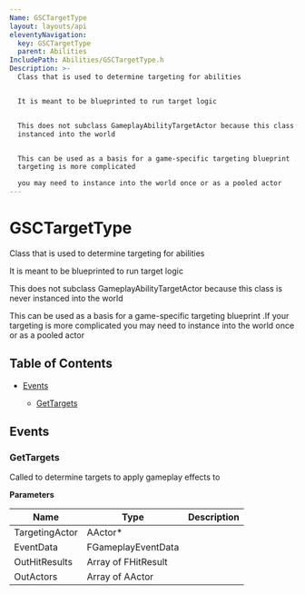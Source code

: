 ```yaml
---
Name: GSCTargetType
layout: layouts/api
eleventyNavigation:
  key: GSCTargetType
  parent: Abilities
IncludePath: Abilities/GSCTargetType.h
Description: >-
  Class that is used to determine targeting for abilities


  It is meant to be blueprinted to run target logic


  This does not subclass GameplayAbilityTargetActor because this class is never
  instanced into the world


  This can be used as a basis for a game-specific targeting blueprint .If your
  targeting is more complicated

  you may need to instance into the world once or as a pooled actor
---
```



# GSCTargetType

Class that is used to determine targeting for abilities

It is meant to be blueprinted to run target logic

This does not subclass GameplayAbilityTargetActor because this class is never instanced into the world

This can be used as a basis for a game-specific targeting blueprint .If your targeting is more complicated
you may need to instance into the world once or as a pooled actor

## Table of Contents

*   [Events](#events)

    *   [GetTargets](#gettargets)

## Events

### GetTargets

Called to determine targets to apply gameplay effects to

**Parameters**

| Name | Type | Description |
| --- | ---- | --- |
| TargetingActor | AActor\* |  |
| EventData | FGameplayEventData |  |
| OutHitResults | Array of FHitResult |  |
| OutActors | Array of AActor |  |
    
